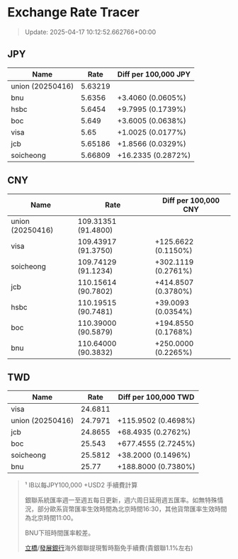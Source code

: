 # Exchange Rate Tracer

> Update: 2025-04-17 10:12:52.662766+00:00

## JPY

| Name             |    Rate | Diff per 100,000 JPY   |
|------------------|---------|------------------------|
| union (20250416) | 5.63219 |                        |
| bnu              | 5.6356  | +3.4060 (0.0605%)      |
| hsbc             | 5.6454  | +9.7995 (0.1739%)      |
| boc              | 5.649   | +3.6005 (0.0638%)      |
| visa             | 5.65    | +1.0025 (0.0177%)      |
| jcb              | 5.65186 | +1.8566 (0.0329%)      |
| soicheong        | 5.66809 | +16.2335 (0.2872%)     |

## CNY

| Name             | Rate                | Diff per 100,000 CNY   |
|------------------|---------------------|------------------------|
| union (20250416) | 109.31351	(91.4800) |                        |
| visa             | 109.43917	(91.3750) | +125.6622 (0.1150%)    |
| soicheong        | 109.74129	(91.1234) | +302.1119 (0.2761%)    |
| jcb              | 110.15614	(90.7802) | +414.8507 (0.3780%)    |
| hsbc             | 110.19515	(90.7481) | +39.0093 (0.0354%)     |
| boc              | 110.39000	(90.5879) | +194.8550 (0.1768%)    |
| bnu              | 110.64000	(90.3832) | +250.0000 (0.2265%)    |

## TWD

| Name             |    Rate | Diff per 100,000 TWD   |
|------------------|---------|------------------------|
| visa             | 24.6811 |                        |
| union (20250416) | 24.7971 | +115.9502 (0.4698%)    |
| jcb              | 24.8655 | +68.4935 (0.2762%)     |
| boc              | 25.543  | +677.4555 (2.7245%)    |
| soicheong        | 25.5812 | +38.2000 (0.1496%)     |
| bnu              | 25.77   | +188.8000 (0.7380%)    |


> ¹ IB以每JPY100,000 +USD2 手續費計算
>
> 銀聯系統匯率週一至週五每日更新，週六周日延用週五匯率。如無特殊情況，部分歐系貨幣匯率生效時間為北京時間16:30，其他貨幣匯率生效時間為北京時間11:00。
>
> BNU下班時間匯率較差。
>
> [立橋](https://www.wlbank.com.mo/uploads/ueditor/file/20181211/1544536513900230.pdf)/[發展銀行](https://www.mdb.com.mo/Service_Charges_20230728.pdf)海外銀聯提現暫時豁免手續費(貴銀聯1.1%左右)


